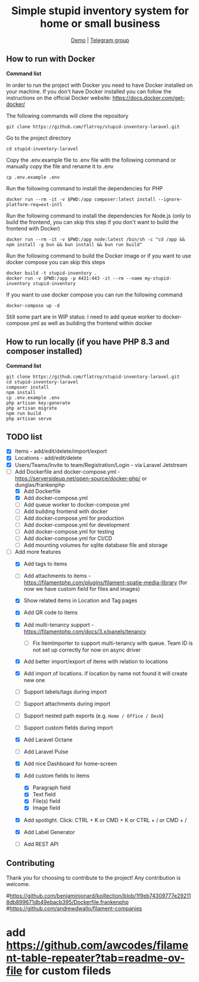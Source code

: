 # 
<h1 align="center" style="margin-top: -10px"> Simple stupid inventory system for home or small business </h1>
<p align="center" style="width: 100%;">
   <a href="https://inventory.daneke.ge/app">Demo</a>
   |
   <a href="https://t.me/+z2i6YBfa2vA2OWYy">Telegram group</a>
</p>


## How to run with Docker

**Command list**

In order to run the project with Docker you need to have Docker installed on your machine. If you don't have Docker installed you can follow the instructions on the official Docker website: https://docs.docker.com/get-docker/

The following commands will clone the repository

    git clone https://github.com/flatroy/stupid-inventory-laravel.git

Go to the project directory

    cd stupid-inventory-laravel

Copy the .env.example file to .env file with the following command or manually copy the file and rename it to .env

    cp .env.example .env

Run the following command to install the dependencies for PHP
 
    docker run --rm -it -v $PWD:/app composer:latest install --ignore-platform-req=ext-intl

Run the following command to install the dependencies for Node.js (only to build the frontend, you can skip this step if you don't want to build the frontend with Docker)

    docker run --rm -it -v $PWD:/app node:latest /bin/sh -c "cd /app && npm install -g bun && bun install && bun run build"

Run the following command to build the Docker image or if you want to use docker compose you can skip this steps

    docker build -t stupid-inventory .
    docker run -v $PWD:/app -p 4431:443 -it --rm --name my-stupid-inventory stupid-inventory 

If you want to use docker compose you can run the following command
    
    docker-compose up -d


Still some part are in WIP status: I need to add queue worker to docker-compose.yml as well as building the frontend within docker

## How to run locally (if you have PHP 8.3 and composer installed)


**Command list**

    git clone https://github.com/flatroy/stupid-inventory-laravel.git
    cd stupid-inventory-laravel
    composer install
    npm install
    cp .env.example .env
    php artisan key:generate
    php artisan migrate
    npm run build
    php artisan serve


## TODO list
- [x] Items - add/edit/delete/import/export
- [x] Locations - add/edit/delete
- [x] Users/Teams/Invite to team/Registration/Login - via Laravel Jetstream
- [ ] Add Dockerfile and docker-compose.yml - https://serversideup.net/open-source/docker-php/ or dunglas/frankenphp
  - [x] Add Dockerfile
  - [x] Add docker-compose.yml
  - [ ] Add queue worker to docker-compose.yml
  - [ ] Add building frontend with docker
  - [ ] Add docker-compose.yml for production
  - [ ] Add docker-compose.yml for development
  - [ ] Add docker-compose.yml for testing
  - [ ] Add docker-compose.yml for CI/CD
  - [ ] Add mounting volumes for sqlite database file and storage
- [ ] Add more features
  - [x] Add tags to items
  - [ ] Add attachments to items - https://filamentphp.com/plugins/filament-spatie-media-library (for now we have custom field for files and images)
  - [x] Show related items in Location and Tag pages
  - [x] Add QR code to items
  - [x] Add multi-tenancy support - https://filamentphp.com/docs/3.x/panels/tenancy
    - [ ] Fix ItemImporter to support multi-tenancy with queue. Team ID is not set up correctly for now on async driver  
  - [x] Add better import/export of items with relation to locations
  - [x] Add import of locations. if location by name not found it will create new one
  - [ ] Support labels/tags during import
  - [ ] Support attachments during import
  - [ ] Support nested path exports (e.g. `Home / Office / Desk`)
  - [ ] Support custom fields during import
  - [x] Add Laravel Octane
  - [ ] Add Laravel Pulse
  - [x] Add nice Dashboard for home-screen
  - [x] Add custom fields to items 
    - [x] Paragraph field
    - [x] Text field
    - [x] File(s) field
    - [x] Image field
  - [x] Add spotlight. Click: CTRL + K or CMD + K or CTRL + / or CMD + /
  - [x] Add Label Generator
  - [ ] Add REST API


## Contributing

Thank you for choosing to contribute to the project! Any contribution is welcome.



#https://github.com/benjaminjonard/koillection/blob/1f9eb74309777e292118db899671db49ebacb395/Dockerfile.frankenphp
#https://github.com/andrewdwallo/filament-companies
# add https://github.com/awcodes/filament-table-repeater?tab=readme-ov-file for custom fileds
